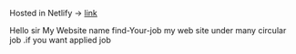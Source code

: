 
Hosted in Netlify -> [link](https://dulcet-melba-eddb1b.netlify.app/)

Hello sir My Website name find-Your-job my web site under many circular job .if you want applied job 